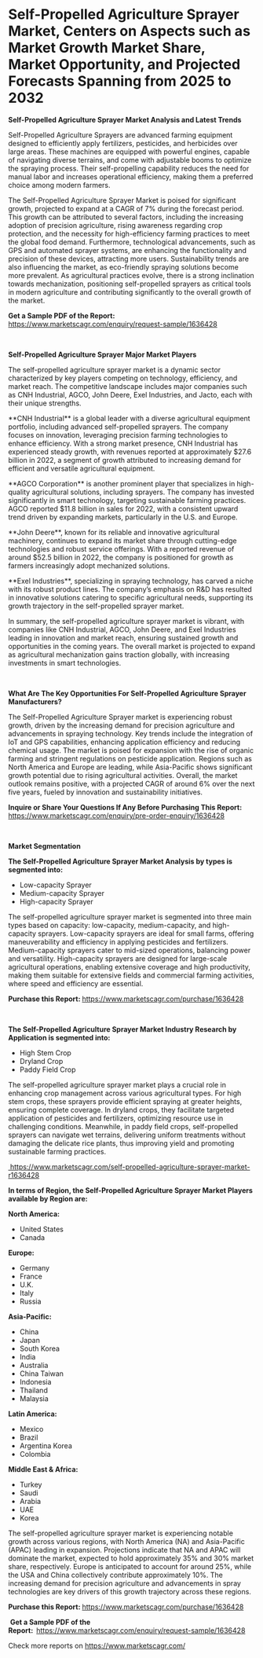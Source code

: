 <p><h1>Self-Propelled Agriculture Sprayer Market, Centers on Aspects such as Market Growth Market Share, Market Opportunity, and Projected Forecasts Spanning from 2025 to 2032</h1></p><p><strong>Self-Propelled Agriculture Sprayer Market Analysis and Latest Trends</strong></p>
<p><p>Self-Propelled Agriculture Sprayers are advanced farming equipment designed to efficiently apply fertilizers, pesticides, and herbicides over large areas. These machines are equipped with powerful engines, capable of navigating diverse terrains, and come with adjustable booms to optimize the spraying process. Their self-propelling capability reduces the need for manual labor and increases operational efficiency, making them a preferred choice among modern farmers.</p><p>The Self-Propelled Agriculture Sprayer Market is poised for significant growth, projected to expand at a CAGR of 7% during the forecast period. This growth can be attributed to several factors, including the increasing adoption of precision agriculture, rising awareness regarding crop protection, and the necessity for high-efficiency farming practices to meet the global food demand. Furthermore, technological advancements, such as GPS and automated sprayer systems, are enhancing the functionality and precision of these devices, attracting more users. Sustainability trends are also influencing the market, as eco-friendly spraying solutions become more prevalent. As agricultural practices evolve, there is a strong inclination towards mechanization, positioning self-propelled sprayers as critical tools in modern agriculture and contributing significantly to the overall growth of the market.</p></p>
<p><strong>Get a Sample PDF of the Report:&nbsp;</strong> <a href="https://www.marketscagr.com/enquiry/request-sample/1636428?utm_campaign=3131&utm_medium=2&utm_source=Github&utm_content=ia&utm_term=23032025&utm_id=self-propelled-agriculture-sprayer">https://www.marketscagr.com/enquiry/request-sample/1636428</a></p>
<p>&nbsp;</p>
<p><strong>Self-Propelled Agriculture Sprayer Major Market Players</strong></p>
<p><p>The self-propelled agriculture sprayer market is a dynamic sector characterized by key players competing on technology, efficiency, and market reach. The competitive landscape includes major companies such as CNH Industrial, AGCO, John Deere, Exel Industries, and Jacto, each with their unique strengths.</p><p>**CNH Industrial** is a global leader with a diverse agricultural equipment portfolio, including advanced self-propelled sprayers. The company focuses on innovation, leveraging precision farming technologies to enhance efficiency. With a strong market presence, CNH Industrial has experienced steady growth, with revenues reported at approximately $27.6 billion in 2022, a segment of growth attributed to increasing demand for efficient and versatile agricultural equipment.</p><p>**AGCO Corporation** is another prominent player that specializes in high-quality agricultural solutions, including sprayers. The company has invested significantly in smart technology, targeting sustainable farming practices. AGCO reported $11.8 billion in sales for 2022, with a consistent upward trend driven by expanding markets, particularly in the U.S. and Europe.</p><p>**John Deere**, known for its reliable and innovative agricultural machinery, continues to expand its market share through cutting-edge technologies and robust service offerings. With a reported revenue of around $52.5 billion in 2022, the company is positioned for growth as farmers increasingly adopt mechanized solutions.</p><p>**Exel Industries**, specializing in spraying technology, has carved a niche with its robust product lines. The company’s emphasis on R&D has resulted in innovative solutions catering to specific agricultural needs, supporting its growth trajectory in the self-propelled sprayer market.</p><p>In summary, the self-propelled agriculture sprayer market is vibrant, with companies like CNH Industrial, AGCO, John Deere, and Exel Industries leading in innovation and market reach, ensuring sustained growth and opportunities in the coming years. The overall market is projected to expand as agricultural mechanization gains traction globally, with increasing investments in smart technologies.</p></p>
<p>&nbsp;</p>
<p><strong>What Are The Key Opportunities For Self-Propelled Agriculture Sprayer Manufacturers?</strong></p>
<p><p>The Self-Propelled Agriculture Sprayer market is experiencing robust growth, driven by the increasing demand for precision agriculture and advancements in spraying technology. Key trends include the integration of IoT and GPS capabilities, enhancing application efficiency and reducing chemical usage. The market is poised for expansion with the rise of organic farming and stringent regulations on pesticide application. Regions such as North America and Europe are leading, while Asia-Pacific shows significant growth potential due to rising agricultural activities. Overall, the market outlook remains positive, with a projected CAGR of around 6% over the next five years, fueled by innovation and sustainability initiatives.</p></p>
<p><strong>Inquire or Share Your Questions If Any Before Purchasing This Report:</strong> <a href="https://www.marketscagr.com/enquiry/pre-order-enquiry/1636428?utm_campaign=3131&utm_medium=2&utm_source=Github&utm_content=ia&utm_term=23032025&utm_id=self-propelled-agriculture-sprayer">https://www.marketscagr.com/enquiry/pre-order-enquiry/1636428</a></p>
<p>&nbsp;</p>
<p><strong>Market Segmentation</strong></p>
<p><strong>The Self-Propelled Agriculture Sprayer Market Analysis by types is segmented into:</strong></p>
<p><ul><li>Low-capacity Sprayer</li><li>Medium-capacity Sprayer</li><li>High-capacity Sprayer</li></ul></p>
<p><p>The self-propelled agriculture sprayer market is segmented into three main types based on capacity: low-capacity, medium-capacity, and high-capacity sprayers. Low-capacity sprayers are ideal for small farms, offering maneuverability and efficiency in applying pesticides and fertilizers. Medium-capacity sprayers cater to mid-sized operations, balancing power and versatility. High-capacity sprayers are designed for large-scale agricultural operations, enabling extensive coverage and high productivity, making them suitable for extensive fields and commercial farming activities, where speed and efficiency are essential.</p></p>
<p><strong>Purchase this Report:&nbsp;</strong><a href="https://www.marketscagr.com/purchase/1636428?utm_campaign=3131&utm_medium=2&utm_source=Github&utm_content=ia&utm_term=23032025&utm_id=self-propelled-agriculture-sprayer">https://www.marketscagr.com/purchase/1636428</a></p>
<p>&nbsp;</p>
<p><strong>The Self-Propelled Agriculture Sprayer Market Industry Research by Application is segmented into:</strong></p>
<p><ul><li>High Stem Crop</li><li>Dryland Crop</li><li>Paddy Field Crop</li></ul></p>
<p><p>The self-propelled agriculture sprayer market plays a crucial role in enhancing crop management across various agricultural types. For high stem crops, these sprayers provide efficient spraying at greater heights, ensuring complete coverage. In dryland crops, they facilitate targeted application of pesticides and fertilizers, optimizing resource use in challenging conditions. Meanwhile, in paddy field crops, self-propelled sprayers can navigate wet terrains, delivering uniform treatments without damaging the delicate rice plants, thus improving yield and promoting sustainable farming practices.</p></p>
<p><a href="https://www.marketscagr.com/self-propelled-agriculture-sprayer-market-r1636428?utm_campaign=3131&utm_medium=2&utm_source=Github&utm_content=ia&utm_term=23032025&utm_id=self-propelled-agriculture-sprayer">&nbsp;https://www.marketscagr.com/self-propelled-agriculture-sprayer-market-r1636428</a></p>
<p><strong>In terms of Region, the Self-Propelled Agriculture Sprayer Market Players available by Region are:</strong></p>
<p>
    <p> <strong> North America: </strong>
        <ul>
            <li>United States</li>
            <li>Canada</li>
        </ul>
        </p> 
    <p> <strong> Europe: </strong>
        <ul>
            <li>Germany</li>
            <li>France</li>
            <li>U.K.</li>
            <li>Italy</li>
            <li>Russia</li>
        </ul>
        </p> 
    <p> <strong> Asia-Pacific: </strong>
        <ul>
            <li>China</li>
            <li>Japan</li>
            <li>South Korea</li>
            <li>India</li>
            <li>Australia</li>
            <li>China Taiwan</li>
            <li>Indonesia</li>
            <li>Thailand</li>
            <li>Malaysia</li>
        </ul>
        </p> 
    <p> <strong> Latin America: </strong>
        <ul>
            <li>Mexico</li>
            <li>Brazil</li>
            <li>Argentina Korea</li>
            <li>Colombia</li>
        </ul>
        </p> 
    <p> <strong> Middle East & Africa: </strong>
        <ul>
            <li>Turkey</li>
            <li>Saudi</li>
            <li>Arabia</li>
            <li>UAE</li>
            <li>Korea</li>
        </ul>
    </p>
    </p>
<p><p>The self-propelled agriculture sprayer market is experiencing notable growth across various regions, with North America (NA) and Asia-Pacific (APAC) leading in expansion. Projections indicate that NA and APAC will dominate the market, expected to hold approximately 35% and 30% market share, respectively. Europe is anticipated to account for around 25%, while the USA and China collectively contribute approximately 10%. The increasing demand for precision agriculture and advancements in spray technologies are key drivers of this growth trajectory across these regions.</p></p>
<p><strong>Purchase this Report: </strong><a href="https://www.marketscagr.com/purchase/1636428?utm_campaign=3131&utm_medium=2&utm_source=Github&utm_content=ia&utm_term=23032025&utm_id=self-propelled-agriculture-sprayer">https://www.marketscagr.com/purchase/1636428</a></p>
<p>&nbsp;<strong>Get a Sample PDF of the Report:&nbsp;&nbsp;</strong><a href="https://www.marketscagr.com/enquiry/request-sample/1636428?utm_campaign=3131&utm_medium=2&utm_source=Github&utm_content=ia&utm_term=23032025&utm_id=self-propelled-agriculture-sprayer">https://www.marketscagr.com/enquiry/request-sample/1636428</a></p>
<p><strong></strong></p>
<p>Check more reports on <a href="https://www.marketscagr.com/?utm_campaign=3131&utm_medium=2&utm_source=Github&utm_content=ia&utm_term=23032025&utm_id=self-propelled-agriculture-sprayer">https://www.marketscagr.com/</a></p>